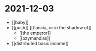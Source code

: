 # 2021-12-03

- [[baby]]
- [[push]] [[flancia, or in the shadow of]]
  - [[the emperor]]
  - [[ozymandias]]
- [[distributed basic income]]
